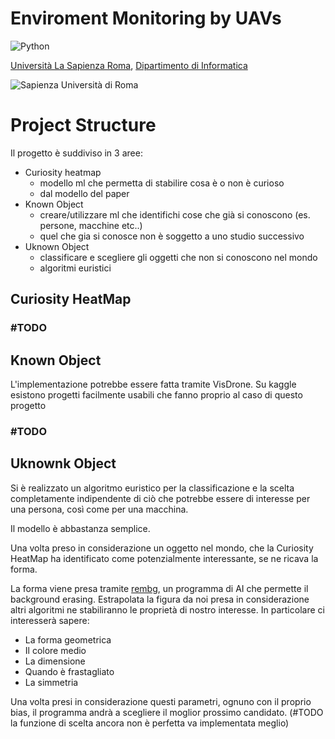 <h1>Enviroment Monitoring by UAVs</h1>

![Python](https://img.shields.io/badge/python-3670A0?style=for-the-badge&logo=python&logoColor=ffdd54)

[Università La Sapienza Roma](https://www.uniroma1.it/en), [Dipartimento di Informatica](https://www.studiareinformatica.uniroma1.it/)

![Sapienza Università di Roma](https://upload.wikimedia.org/wikipedia/it/thumb/0/0d/Uniroma1.svg/1200px-Uniroma1.svg.png)

# Project Structure

Il progetto è suddiviso in 3 aree:

- Curiosity heatmap
  - modello ml che permetta di stabilire cosa è o non è curioso
  - dal modello del paper
- Known Object
  - creare/utilizzare ml che identifichi cose che già si conoscono (es. persone, macchine etc..)
  - quel che gia si conosce non è soggetto a uno studio successivo
- Uknown Object
  - classificare e scegliere gli oggetti che non si conoscono nel mondo
  - algoritmi euristici

## Curiosity HeatMap
### #TODO

## Known Object
L'implementazione potrebbe essere fatta tramite VisDrone.
Su kaggle esistono progetti facilmente usabili che fanno proprio al caso di questo progetto
### #TODO

## Uknownk Object

Si è realizzato un algoritmo euristico per la classificazione e la scelta completamente indipendente di ciò che potrebbe essere di interesse per una persona, così come per una macchina.

Il modello è abbastanza semplice.

Una volta preso in considerazione un oggetto nel mondo, che la Curiosity HeatMap ha identificato come potenzialmente interessante, se ne ricava la forma.

La forma viene presa tramite [rembg](https://github.com/danielgatis/rembg), un programma di AI che permette il background erasing. Estrapolata la figura da noi presa in considerazione altri algoritmi ne stabiliranno le proprietà di nostro interesse. In particolare ci interesserà sapere:
- La forma geometrica
- Il colore medio
- La dimensione
- Quando è frastagliato
- La simmetria

Una volta presi in considerazione questi parametri, ognuno con il proprio bias, il programma andrà a scegliere il moglior prossimo candidato. (#TODO la funzione di scelta ancora non è perfetta va implementata meglio)




